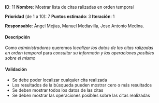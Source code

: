 **ID**: 11
**Nombre**: Mostrar lista de citas ralizadas en orden temporal

**Prioridad** (de 1 a 10): 7
**Puntos estimado**: 3
**Iteración**: 1

**Responsable**: Ángel Mejías, Manuel Mediavilla, Jose Antonio Medina.

#### Descripción

Como *administradores* queremos *localizar los datos de las citas
ralizadas en orden temporal* para *consultar su informaón y las operaciones posibles sobre el
mismo*

#### Validación

* Se debe poder localizar cualquier cita realizada
* Los resultados de la búsqueda pueden mostrar cero o más
resultados
* Se deben mostrar todos los datos de las citas
* Se deben mostrar las operaciones posibles sobre las citas realizadas

